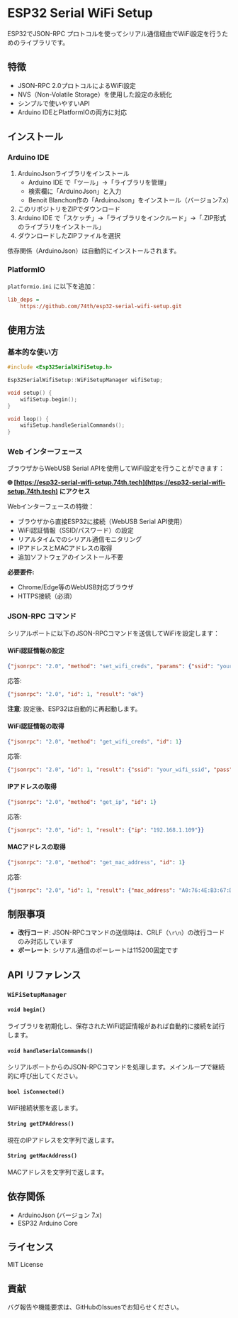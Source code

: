 # ESP32 Serial WiFi Setup

ESP32でJSON-RPC プロトコルを使ってシリアル通信経由でWiFi設定を行うためのライブラリです。

## 特徴

- JSON-RPC 2.0プロトコルによるWiFi設定
- NVS（Non-Volatile Storage）を使用した設定の永続化
- シンプルで使いやすいAPI
- Arduino IDEとPlatformIOの両方に対応

## インストール

### Arduino IDE

1. ArduinoJsonライブラリをインストール
   - Arduino IDE で「ツール」→「ライブラリを管理」
   - 検索欄に「ArduinoJson」と入力
   - Benoit Blanchon作の「ArduinoJson」をインストール（バージョン7.x）
2. このリポジトリをZIPでダウンロード
3. Arduino IDE で「スケッチ」→「ライブラリをインクルード」→「.ZIP形式のライブラリをインストール」
4. ダウンロードしたZIPファイルを選択

依存関係（ArduinoJson）は自動的にインストールされます。

### PlatformIO

`platformio.ini` に以下を追加：

```ini
lib_deps =
    https://github.com/74th/esp32-serial-wifi-setup.git
```

## 使用方法

### 基本的な使い方

```cpp
#include <Esp32SerialWiFiSetup.h>

Esp32SerialWifiSetup::WiFiSetupManager wifiSetup;

void setup() {
    wifiSetup.begin();
}

void loop() {
    wifiSetup.handleSerialCommands();
}
```

### Web インターフェース

ブラウザからWebUSB Serial APIを使用してWiFi設定を行うことができます：

**🌐 [https://esp32-serial-wifi-setup.74th.tech](https://esp32-serial-wifi-setup.74th.tech) にアクセス**

Webインターフェースの特徴：
- ブラウザから直接ESP32に接続（WebUSB Serial API使用）
- WiFi認証情報（SSID/パスワード）の設定
- リアルタイムでのシリアル通信モニタリング
- IPアドレスとMACアドレスの取得
- 追加ソフトウェアのインストール不要

**必要要件:**
- Chrome/Edge等のWebUSB対応ブラウザ
- HTTPS接続（必須）

### JSON-RPC コマンド

シリアルポートに以下のJSON-RPCコマンドを送信してWiFiを設定します：

#### WiFi認証情報の設定

```json
{"jsonrpc": "2.0", "method": "set_wifi_creds", "params": {"ssid": "your_wifi_ssid", "pass": "your_password"}, "id": 1}
```

応答:

```json
{"jsonrpc": "2.0", "id": 1, "result": "ok"}
```

**注意**: 設定後、ESP32は自動的に再起動します。

#### WiFi認証情報の取得

```json
{"jsonrpc": "2.0", "method": "get_wifi_creds", "id": 1}
```

応答:

```json
{"jsonrpc": "2.0", "id": 1, "result": {"ssid": "your_wifi_ssid", "pass": "your_password"}}
```

#### IPアドレスの取得

```json
{"jsonrpc": "2.0", "method": "get_ip", "id": 1}
```

応答:

```json
{"jsonrpc": "2.0", "id": 1, "result": {"ip": "192.168.1.109"}}
```

#### MACアドレスの取得

```json
{"jsonrpc": "2.0", "method": "get_mac_address", "id": 1}
```

応答:

```json
{"jsonrpc": "2.0", "id": 1, "result": {"mac_address": "A0:76:4E:B3:67:DC"}}
```

## 制限事項

- **改行コード**: JSON-RPCコマンドの送信時は、CRLF（`\r\n`）の改行コードのみ対応しています
- **ボーレート**: シリアル通信のボーレートは115200固定です

## API リファレンス

### `WiFiSetupManager`

#### `void begin()`

ライブラリを初期化し、保存されたWiFi認証情報があれば自動的に接続を試行します。

#### `void handleSerialCommands()`

シリアルポートからのJSON-RPCコマンドを処理します。メインループで継続的に呼び出してください。

#### `bool isConnected()`

WiFi接続状態を返します。

#### `String getIPAddress()`

現在のIPアドレスを文字列で返します。

#### `String getMacAddress()`

MACアドレスを文字列で返します。

## 依存関係

- ArduinoJson (バージョン 7.x)
- ESP32 Arduino Core

## ライセンス

MIT License

## 貢献

バグ報告や機能要求は、GitHubのIssuesでお知らせください。
